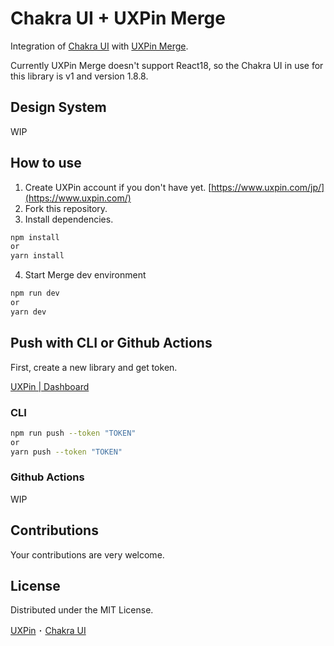 # Chakra UI + UXPin Merge

Integration of [Chakra UI](https://v1.chakra-ui.com/) with [UXPin Merge](https://www.uxpin.com/merge).

Currently UXPin Merge doesn't support React18, so the Chakra UI in use for this library is v1 and version 1.8.8.

## Design System

WIP

## How to use

1. Create UXPin account if you don't have yet.
   [https://www.uxpin.com/jp/](https://www.uxpin.com/)
2. Fork this repository.
3. Install dependencies.

```sh
npm install
or
yarn install
```

4. Start Merge dev environment

```sh
npm run dev
or
yarn dev
```

## Push with CLI or Github Actions

First, create a new library and get token.

[UXPin | Dashboard](https://app.uxpin.com/dashboard/merge)

### CLI

```sh
npm run push --token "TOKEN"
or
yarn push --token "TOKEN"
```

### Github Actions

WIP

## Contributions

Your contributions are very welcome.

## License

Distributed under the MIT License.

[UXPin](https://www.uxpin.com/) ･ [Chakra UI](https://v1.chakra-ui.com/)
